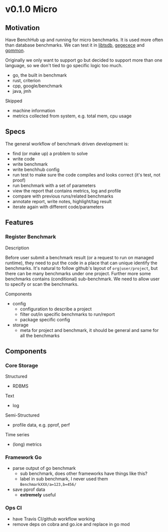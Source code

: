 # v0.1.0 Micro

## Motivation

Have BenchHub up and running for micro benchmarks. It is used more often than database benchmarks.
We can test it in [libtsdb](https://github.com/libtsdb), [gegecece](https://github.com/at15/gegecece) and [gommon](https://github.com/dyweb/gommon).

Originally we only want to support go but decided to support more than one language, so we don't tied to go specific logic too much.

- go, the built in benchmark
- rust, criterion
- cpp, google/benchmark
- java, jmh

Skipped

- machine information
- metrics collected from system, e.g. total mem, cpu usage

## Specs

The general workflow of benchmark driven development is:

- find (or make up) a problem to solve
- write code
- write benchmark
- write benchhub config
- run test to make sure the code compiles and looks correct (it's test, not proof)
- run benchmark with a set of parameters
- view the report that contains metrics, log and profile
- compare with previous runs/related benchmarks
- annotate report, write notes, highlight/tag result
- iterate again with different code/parameters

## Features

### Register Benchmark

Description

Before user submit a benchmark result (or a request to run on managed runtime), they need to put the code in a place that can unique identify the benchmarks.
It's natural to follow github's layout of `org|user/project`, but there can be many benchmarks under one project.
Further more some benchmarks contains (conditional) sub-benchmark. We need to allow user to specify or scan the benchmarks.

Components

- config
  - configuration to describe a project
  - filter out/in specific benchmarks to run/report
  - package specific config
- storage
  - meta for project and benchmark, it should be general and same for all the benchmarks

## Components

### Core Storage

Structured

- RDBMS

Text

- log

Semi-Structured

- profile data, e.g. pprof, perf

Time series

- (long) metrics

### Framework Go

- parse output of go benchmark
  - sub benchmark, does other frameworks have things like this?
  - label in sub benchmark, I never used them `BenchmarkXXX/a=123,b=456/`
- save pprof data
  - **extremely** useful

### Ops CI

- have Travis CI/github workflow working
- remove deps on cobra and go.ice and replace in go mod